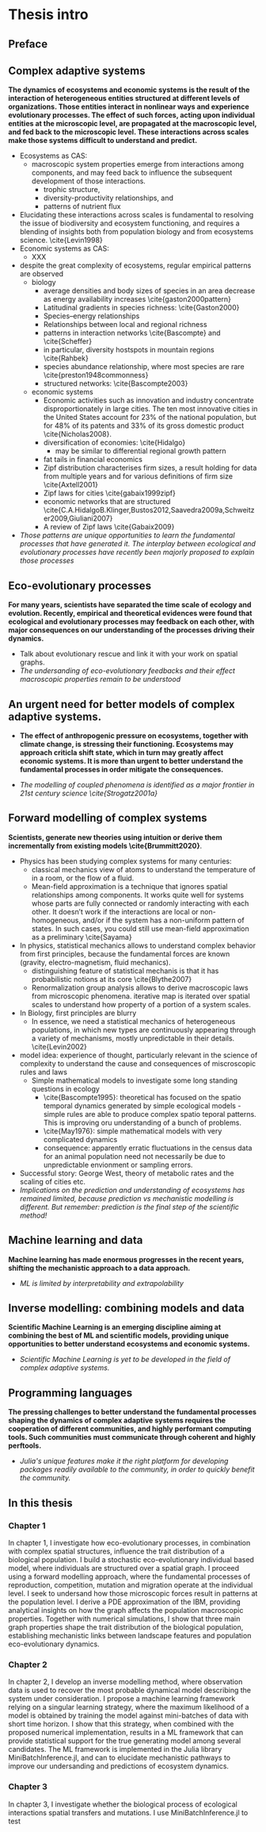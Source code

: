 <!-- 
In v2, we only keep relevant bullet points, and make nice sentences


 -->

# Thesis intro

## Preface

## Complex adaptive systems
**The dynamics of ecosystems and economic systems is the result of the interaction of heterogeneous entities structured at different levels of organizations. Those entities interact in nonlinear ways and experience evolutionary processes. The effect of such forces, acting upon individual entities at the microscopic level, are propagated at the macroscopic level, and fed back to the microscopic level. These interactions across scales make those systems difficult to understand and predict.** 
- Ecosystems as CAS: 
  - macroscopic system properties emerge from interactions among components, and may feed back to influence the subsequent development of those interactions.
    - trophic structure, 
    - diversity-productivity relationships, and
    -  patterns of nutrient flux 
 - Elucidating these interactions across scales is fundamental to resolving the issue of biodiversity and ecosystem functioning, and requires a blending of insights both from population biology and from ecosystems science. \cite{Levin1998}
- Economic systems as CAS:
  - XXX
- despite the great complexity of ecosystems, regular empirical patterns are observed
  - biology
    - average densities and body sizes of species in an area decrease as energy availability increases \cite{gaston2000pattern}
    - Latitudinal gradients in species richness: \cite{Gaston2000}
    - Species–energy relationships
    - Relationships between local and regional richness
    - patterns in interaction networks \cite{Bascompte} and \cite{Scheffer}
    - in particular, diversity hostspots in mountain regions \cite{Rahbek}
    - species abundance relationship, where most species are rare \cite{preston1948commonness}
    - structured networks: \cite{Bascompte2003}
  - economic systems
    - Economic activities such as innovation and industry concentrate disproportionately in large cities. The ten most innovative cities in the United States account for 23% of the national population, but for 48% of its patents and 33% of its gross domestic product \cite{Nicholas2008}. 
    - diversification of economies: \cite{Hidalgo}
      - may be similar to differential regional growth pattern
    - fat tails in financial economics
    - Zipf distribution characterises firm sizes, a result holding for data from multiple years and for various definitions of firm size \cite{Axtell2001}
    - Zipf laws for cities \cite{gabaix1999zipf}
    - economic networks that are structured \cite{C.A.HidalgoB.Klinger,Bustos2012,Saavedra2009a,Schweitzer2009,Giuliani2007}
    - A review of Zipf laws \cite{Gabaix2009}
- *Those patterns are unique opportunities to learn the fundamental processes that have generated it. The interplay between ecological and evolutionary processes have recently been majorly proposed to explain those processes*


## Eco-evolutionary processes
**For many years, scientists have separated the time scale of ecology and evolution. Recently, empirical and theoretical evidences were found that ecological and evolutionary processes may feedback on each other, with major consequences on our understanding of the processes driving their dynamics.**
- Talk about evolutionary rescue and link it with your work on spatial graphs.
- *The undersanding of eco-evolutionary feedbacks and their effect macroscopic properties remain to be understood*

## An urgent need for better models of complex adaptive systems.
- **The effect of anthropogenic pressure on ecosystems, together with climate change, is stressing their functioning. Ecosystems may approach criticla shift state, which in turn may greatly affect economic systems. It is more than urgent to better understand the fundamental processes in order mitigate the consequences.**

- *The modelling of coupled phenomena is identified as a major frontier in 21st century science \cite{Strogatz2001a}*
## Forward modelling of complex systems
**Scientists, generate new theories using intuition or derive them incrementally from existing models \cite{Brummitt2020}**.
- Physics has been studying complex systems for many centuries:
  - classical mechanics view of atoms to understand the temperature of in a room, or the flow of a fluid.
  - Mean-field approximation is a technique that ignores spatial relationships among components. It works quite well for systems whose parts are fully connected or randomly interacting with each other. It doesn’t work if the interactions are local or non-homogeneous, and/or if the system has a non-uniform pattern of states. In such cases, you could still use mean-field approximation as a preliminary \cite{Sayama}
- In physics, statistical mechanics allows to understand complex behavior from first principles, because the fundamental forces are known (gravity, electro-magnetism, fluid mechanics).
  - distinguishing feature of statistical mechanis is that it has probabilistic notions at its core \cite{Blythe2007}
  - Renormalization group analysis allows to derive macroscopic laws from microscopic phenomena. iterative map is iterated over spatial scales to understand how property of a portion of a system scales.
- In Biology, first principles are blurry 
  - In essence, we need a statistical mechanics of heterogeneous populations, in which new types are continuously appearing through a variety of mechanisms, mostly unpredictable in their details. \cite{Levin2002}
- model idea: experience of thought, particularly relevant in the science of complexity to understand the cause and consequences of miscroscopic rules and laws
  - Simple mathematical models to investigate some long standing questions in ecology
    - \cite{Bascompte1995}: theoretical has focused on the spatio temporal dynamics generated by simple ecological models - simple rules are able to produce complex spatio teporal patterns. This is improving oru understanding of a bunch of problems.
    - \cite{May1976}: simple mathematical models with very complicated dynamics
    - consequence: apparently erratic fluctuations in the census data for an animal population need not necessarily be due to unpredictable envionment or sampling errors.
- Successful story: George West, theory of metabolic rates and the scaling of cities etc.
- *Implications on the prediction and understanding of ecosystems has remained limited, because prediction vs mechanistic modelling is different. But remember: prediction is the final step of the scientific method!*
## Machine learning and data
**Machine learning has made enormous progresses in the recent years, shifting the mechanistic approach to a data approach.**


- *ML is limited by interpretability and extrapolability*
## Inverse modelling: combining models and data
**Scientific Machine Learning is an emerging discipline aiming at combining the best of ML and scientific models, providing unique opportunities to better understand ecosystems and economic systems.**

- *Scientific Machine Learning is yet to be developed in the field of complex adaptive systems.*
## Programming languages
**The pressing challenges to better understand the fundamental processes shaping the dynamics of complex adaptive systems requires the cooperation of different communities, and highly performant computing tools. Such communities must communicate through coherent and highly perftools.**

- *Julia's unique features make it the right platform for developing packages readily available to the community, in order to quickly benefit the community.*
## In this thesis

### Chapter 1
In chapter 1, I investigate how eco-evolutionary processes, in combination with complex spatial structures, influence the trait distribution of a biological population. 
I build a stochastic eco-evolutionary individual based model, where individuals are structured over a spatial graph. I proceed using a forward modelling approach, where the fundamental processes of reproduction, competition, mutation and migration operate at the individual level. I seek to undersand how those microscopic forces result in patterns at the population level. I derive a PDE approximation of the IBM, providing analytical insights on how the graph affects the population macroscopic properties. 
Together with numerical simulations, I show that three main graph properties shape the trait distribution of the biological population, establishing mechanistic links between landscape features and population eco-evolutionary dynamics.

### Chapter 2
In chapter 2, I develop an inverse modelling method, where observation data is used to recover the most probable dynamical model describing the system under consideration.
I propose a machine learning framework relying on a singular learning strategy, where the maximum likelihood of a model is obtained by training the model against mini-batches of data with short time horizon. I show that this strategy, when combined with the proposed numerical implementation, results in a ML framework that can provide statistical support for the true generating model among several candidates.
The ML framework is implemented in the Julia library MiniBatchInference.jl, and can to elucidate mechanistic pathways to improve our undersanding and predictions of ecosystem dynamics.

### Chapter 3
In chapter 3, I investigate whether the biological process of ecological interactions spatial transfers and mutations.
I use MiniBatchInference.jl to test 